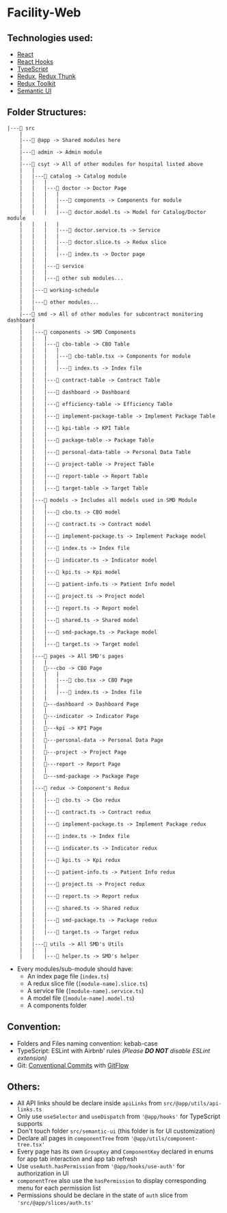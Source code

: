 # Facility-Web

## Technologies used:

- [React](http://reactjs.org/)
- [React Hooks](https://reactjs.org/docs/hooks-intro.html)
- [TypeScript](https://www.typescriptlang.org/)
- [Redux](https://redux.js.org/), [Redux Thunk](https://github.com/reduxjs/redux-thunk)
- [Redux Toolkit](https://redux-toolkit.js.org/)
- [Semantic UI](https://react.semantic-ui.com/)

## Folder Structures:

```
|---📂 src
    |
    |---📂 @app -> Shared modules here
    |
    |---📂 admin -> Admin module
    |
    |---📂 csyt -> All of other modules for hospital listed above
    |   |
    |   |---📂 catalog -> Catalog module
    |   |   |
    |   |   |---📂 doctor -> Doctor Page
    |   |   |   |
    |   |   |   |---📂 components -> Components for module
    |   |   |   |
    |   |   |   |---📄 doctor.model.ts -> Model for Catalog/Doctor module
    |   |   |   |
    |   |   |   |---📄 doctor.service.ts -> Service
    |   |   |   |
    |   |   |   |---📄 doctor.slice.ts -> Redux slice
    |   |   |   |
    |   |   |   |---📄 index.ts -> Doctor page
    |   |   |
    |   |   |---📂 service
    |   |   |
    |   |   |---📂 other sub modules...
    |   |
    |   |---📂 working-schedule
    |   |
    |   |---📂 other modules...
    |   |
    |---📂 smd -> All of other modules for subcontract monitoring dashboard
    |   |
    |   |---📂 components -> SMD Components
    |   |   |
    |   |   |---📂 cbo-table -> CBO Table
    |   |   |   |
    |   |   |   |---📄 cbo-table.tsx -> Components for module
    |   |   |   |
    |   |   |   |---📄 index.ts -> Index file
    |   |   |
    |   |   |---📂 contract-table -> Contract Table
    |   |   |
    |   |   |---📂 dashboard -> Dashboard
    |   |   |
    |   |   |---📂 efficiency-table -> Efficiency Table
    |   |   |
    |   |   |---📂 implement-package-table -> Implement Package Table
    |   |   |
    |   |   |---📂 kpi-table -> KPI Table
    |   |   |
    |   |   |---📂 package-table -> Package Table
    |   |   |
    |   |   |---📂 personal-data-table -> Personal Data Table
    |   |   |
    |   |   |---📂 project-table -> Project Table
    |   |   |
    |   |   |---📂 report-table -> Report Table
    |   |   |
    |   |   |---📂 target-table -> Target Table
    |   |
    |   |---📂 models -> Includes all models used in SMD Module
    |   |   |
    |   |   |---📄 cbo.ts -> CBO model
    |   |   |
    |   |   |---📄 contract.ts -> Contract model
    |   |   |
    |   |   |---📄 implement-package.ts -> Implement Package model
    |   |   |
    |   |   |---📄 index.ts -> Index file
    |   |   |
    |   |   |---📄 indicator.ts -> Indicator model
    |   |   |
    |   |   |---📄 kpi.ts -> Kpi model
    |   |   |
    |   |   |---📄 patient-info.ts -> Patient Info model
    |   |   |
    |   |   |---📄 project.ts -> Project model
    |   |   |
    |   |   |---📄 report.ts -> Report model
    |   |   |
    |   |   |---📄 shared.ts -> Shared model
    |   |   |
    |   |   |---📄 smd-package.ts -> Package model
    |   |   |
    |   |   |---📄 target.ts -> Target model
    |   |
    |   |---📂 pages -> All SMD's pages
    |   |   |
    |   |   📂---cbo -> CBO Page
    |   |   |   |
    |   |   |   |---📄 cbo.tsx -> CBO Page
    |   |   |   |
    |   |   |   |---📄 index.ts -> Index file
    |   |   |
    |   |   📂---dashboard -> Dashboard Page
    |   |   |
    |   |   📂---indicator -> Indicator Page
    |   |   |
    |   |   📂---kpi -> KPI Page
    |   |   |
    |   |   📂---personal-data -> Personal Data Page
    |   |   |
    |   |   📂---project -> Project Page
    |   |   |
    |   |   📂---report -> Report Page
    |   |   |
    |   |   📂---smd-package -> Package Page
    |   |   
    |   |---📂 redux -> Component's Redux
    |   |   |
    |   |   |---📄 cbo.ts -> Cbo redux
    |   |   |
    |   |   |---📄 contract.ts -> Contract redux
    |   |   |
    |   |   |---📄 implement-package.ts -> Implement Package redux
    |   |   |
    |   |   |---📄 index.ts -> Index file
    |   |   |
    |   |   |---📄 indicator.ts -> Indicator redux
    |   |   |
    |   |   |---📄 kpi.ts -> Kpi redux
    |   |   |
    |   |   |---📄 patient-info.ts -> Patient Info redux
    |   |   |
    |   |   |---📄 project.ts -> Project redux
    |   |   |
    |   |   |---📄 report.ts -> Report redux
    |   |   |
    |   |   |---📄 shared.ts -> Shared redux
    |   |   |
    |   |   |---📄 smd-package.ts -> Package redux
    |   |   |
    |   |   |---📄 target.ts -> Target redux
    |   |
    |   |---📂 utils -> All SMD's Utils
    |   |   |
    |   |   |---📄 helper.ts -> SMD's helper

```

- Every modules/sub-module should have:
  - An index page file (`index.ts`)
  - A redux slice file (`[module-name].slice.ts`)
  - A service file (`[module-name].service.ts`)
  - A model file (`[module-name].model.ts`)
  - A components folder

## Convention:

- Folders and Files naming convention: kebab-case
- TypeScript: ESLint with Airbnb' rules _(Please **DO NOT** disable ESLint extension)_
- Git: [Conventional Commits](https://www.conventionalcommits.org/en/v1.0.0/) with [GitFlow](https://www.atlassian.com/git/tutorials/comparing-workflows/gitflow-workflow)

## Others:

- All API links should be declare inside `apiLinks` from `src/@app/utils/api-links.ts`
- Only use `useSelector` and `useDispatch` from `'@app/hooks'` for TypeScript supports
- Don't touch folder `src/semantic-ui` (this folder is for UI customization)
- Declare all pages in `componentTree` from `'@app/utils/component-tree.tsx'`
- Every page has its own `GroupKey` and `ComponentKey` declared in enums for app tab interaction and app tab refresh
- Use `useAuth.hasPermission` from `'@app/hooks/use-auth'` for authorization in UI
- `componentTree` also use the `hasPermission` to display corresponding menu for each permission list
- Permissions should be declare in the state of `auth` slice from `'src/@app/slices/auth.ts'`

